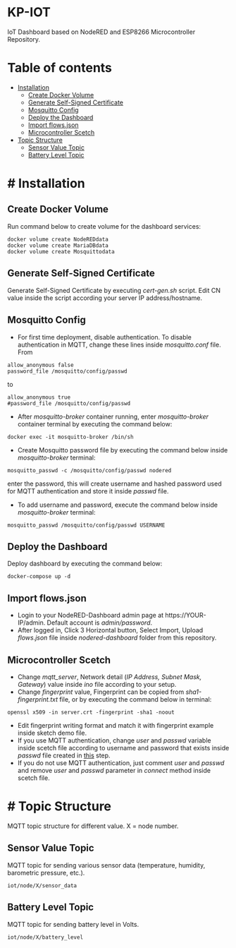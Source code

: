 # KP-IOT
IoT Dashboard based on NodeRED and ESP8266 Microcontroller Repository.
# Table of contents
- [Installation](#install)
    - [Create Docker Volume](#volume)
    - [Generate Self-Signed Certificate](#cert)
    - [Mosquitto Config](#config)
    - [Deploy the Dashboard](#deploy)
    - [Import flows.json](#importFlows)
    - [Microcontroller Scetch](#scetch)
- [Topic Structure](#topic)
    - [Sensor Value Topic](#sensorValue)
    - [Battery Level Topic](#batteryLevel)

# # Installation <a name="install"></a>

## Create Docker Volume <a name="volume"></a>
Run command below to create volume for the dashboard services:
```
docker volume create NodeREDdata
docker volume create MariaDBdata
docker volume create Mosquittodata
```

## Generate Self-Signed Certificate <a name="cert"></a>
Generate Self-Signed Certificate by executing _cert-gen.sh_ script. Edit CN value inside the script according your server IP address/hostname.

## Mosquitto Config <a name="config"></a>
- For first time deployment, disable authentication. To disable authentication in MQTT, change these lines inside _mosquitto.conf_ file. From 
```
allow_anonymous false
password_file /mosquitto/config/passwd
```
to 
```
allow_anonymous true
#password_file /mosquitto/config/passwd
```
- After _mosquitto-broker_ container running, enter _mosquitto-broker_ container terminal by executing the command below:
```
docker exec -it mosquitto-broker /bin/sh
```
- Create Mosquitto password file by executing the command below inside _mosquitto-broker_ terminal:
```
mosquitto_passwd -c /mosquitto/config/passwd nodered
```
enter the password, this will create username and hashed password used for MQTT authentication and store it inside _passwd_ file.
- To add username and password, execute the command below inside _mosquitto-broker_ terminal:
```
mosquitto_passwd /mosquitto/config/passwd USERNAME
```

## Deploy the Dashboard <a name="deploy"></a>
Deploy dashboard by executing the command below:
```
docker-compose up -d
```

## Import flows.json  <a name="importFlows"></a>
- Login to your NodeRED-Dashboard admin page at https://YOUR-IP/admin. Default account is _admin/password_.
- After logged in, Click 3 Horizontal button, Select Import, Upload _flows.json_ file inside _nodered-dashboard_ folder from this repository.

## Microcontroller Scetch <a name="scetch"></a>
- Change _mqtt_server_, Network detail (_IP Address, Subnet Mask, Gateway_) value inside _ino_ file according to your setup.
- Change _fingerprint_ value, Fingerprint can be copied from _sha1-fingerprint.txt_ file, or by executing the command below in terminal:
```
openssl x509 -in server.crt -fingerprint -sha1 -noout
```
- Edit fingerprint writing format and match it with fingerprint example inside sketch demo file.
- If you use MQTT authentication, change _user_ and _passwd_ variable inside scetch file according to username and password that exists inside _passwd_ file created in [this](#config) step.
- If you do not use MQTT authentication, just comment _user_ and _passwd_ and remove _user_ and _passwd_ parameter in _connect_ method inside scetch file.

# # Topic Structure <a name="topic"></a>
MQTT topic structure for different value.
X = node number.

## Sensor Value Topic  <a name="sensorValue"></a>
MQTT topic for sending various sensor data (temperature, humidity, barometric pressure, etc.).
```
iot/node/X/sensor_data
```
## Battery Level Topic  <a name="batteryLevel"></a>
MQTT topic for sending battery level in Volts.
```
iot/node/X/battery_level
```
